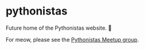 # pythonistas
<!-- <h1><a href="https://pythonistas.io">pythonistas</a></h1> -->

Future home of the Pythonistas website. 👷

For meow, please see the [Pythonistas Meetup group](https://www.meetup.com/pythonistas).
